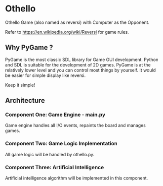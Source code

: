 # Othello
Othello Game (also named as reversi) with Computer as the Opponent. 

Refer to https://en.wikipedia.org/wiki/Reversi for game rules.

## Why PyGame ?

PyGame is the most classic SDL library for Game GUI development. Python and SDL is suitable for the development of 2D games. PyGame is at the relatively lower level and you can control most things by yourself. It would be easier for simple display like reversi.

Keep it simple!

## Architecture

### Component One: Game Engine - main.py

Game engine handles all I/O events, repaints the board and manages games.

### Component Two: Game Logic Implementation

All game logic will be handled by othello.py.

### Component Three: Artificial Intelligence

Artificial intelligence algorithm will be implemented in this component.